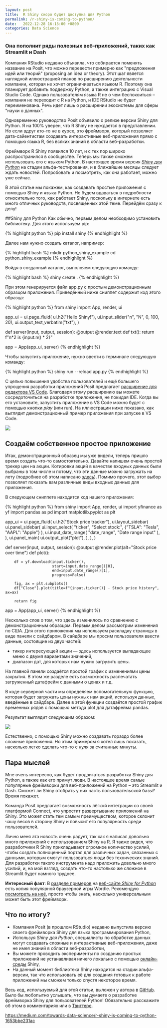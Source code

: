 ```yaml
---
layout: post
title:  R Shiny скоро будет доступна для Python
permalink: /r-shiny-is-coming-to-python/
date:   2022-12-28 16:15:00 +0800
categories: Data Science
---
```

### Она пополнит ряды полезных веб-приложений, таких как Streamlit и Dash
Компания RStudio недавно объявила, что собирается поменять название на Posit, что можно перевести примерно как "предложения идей или теорий" (proposing an idea or theory). Этот шаг явяется наглядной иллюстрацией планов по расширению деятельности компании, которая не хочет ограничиваться языком R. Поэтому она планирует добавить поддержку Python, а также интеграцию с Visual Studio Code. Однако пользователям языка R не о чем беспокоиться – компания не переходит с R на Python, и IDE RStudio не будет переименована. Речь идет лишь о расширении экосистемы для сферы "науки о данных".

Одновременно руководство Posit объявило о релизе версии Shiny для Python. Я на 100% уверен, что R Shiny не нуждается в представлении. Но если вдруг кто-то не в курсе, это фреймворк, который позволяет дата-сайентистам создавать интерактивные веб-приложения прямо с помощью языка R, без всяких знаний в области веб-разработки.

Фреймворк R Shiny появился 10 лет, и с тех пор широко распространился в сообществе. Теперь мы также сможем использовать его с языком Python. В настоящее время версия *[Shiny для Python](https://shiny.rstudio.com/py/)* на стадии альфа-тестирования, и в ближайшие месяцы следует ждать новостей. Попробовать и посмотреть, как она работает, можно уже сейчас.

В этой статье мы покажем, как создавать простые приложения с помощью Shiny и языка Python. Не будем вдаваться в подробности относительно того, как работает Shiny, поскольку в интернете есть много отличных руководств, посвящённых этой теме. Перейдём сразу к делу!

##Shiny для Python
Как обычно, первым делом необходимо установить библиотеку. Для этого используем pip:

{% highlight python %}
pip install shiny
{% endhighlight %}

Далее нам нужно создать каталог, например:

{% highlight bash %}
mkdir python_shiny_example
cd python_shiny_example
{% endhighlight %}

Войдя в созданный каталог, выполняем следующую команду:

{% highlight bash %}
shiny create .
{% endhighlight %}

При этом генерируется файл app.py с простым демонстрационным образцом приложения. Приведённый ниже сниппет содержит код этого образца:

{% highlight python %}
from shiny import App, render, ui

app_ui = ui.page_fluid(
    ui.h2("Hello Shiny!"),
    ui.input_slider("n", "N", 0, 100, 20),
    ui.output_text_verbatim("txt"),
)

def server(input, output, session):
    @output
    @render.text
    def txt():
        return f"n*2 is {input.n() * 2}"

app = App(app_ui, server)
{% endhighlight %}

Чтобы запустить приложение, нужно ввести в терминале следующую команду:

{% highlight python %}
shiny run --reload app.py
{% endhighlight %}

С целью повышения удобства пользователей и ещё большего упрощения разработки приложений Posit предлагает [расширение для редактора VS Code](https://marketplace.visualstudio.com/items?itemName=rstudio.pyshiny). Благодаря этому расширению вы можете сосредоточиться на разработке приложения, не покидая IDE. Когда вы его установите, запустить приложение в VS Code можно будет с помощью кнопки *play* (или run). На иллюстрации ниже показано, как выглядит демонстрационный пример приложения при запуске в VS Code.

![](https://miro.medium.com/max/1400/1*PcBe7Qzb9K1Xcmef1KjQIg.webp)

## Создаём собственное простое приложение
Итак, демонстрационный образец мы уже видели, теперь пришло время создать что-то самостоятельно. Давайте напишем очень простой трекер цен на акции. Котировки акций в качестве входных данных были выбраны в том числе и потому, что эти данные можно загружать на лету (подробнее об этом написано [здесь](https://towardsdatascience.com/a-comprehensive-guide-to-downloading-stock-prices-in-python-2cd93ff821d4)). Помимо прочего, этот выбор позволяет показать вам различные виды входных данных для приложения.

В следующем сниппете находится код нашего приложения:

{% highlight python %}
from shiny import App, render, ui
import yfinance as yf
import pandas as pd
import matplotlib.pyplot as plt

app_ui = ui.page_fluid(
    ui.h2("Stock price tracker"),
    ui.layout_sidebar(
        ui.panel_sidebar(
            ui.input_select(
                "ticker", 
                "Select stock:", {"TSLA": "Tesla", 
                                  "AAPL": "Apple"}
            ),
            ui.input_date_range(
                "date_range", 
                "Date range input"
            ),
        ),
        ui.panel_main(
            ui.output_plot("plot"),
        ),
    ),
)

def server(input, output, session):
    @output
    @render.plot(alt="Stock price over time")
    def plot():
        
        df = yf.download(input.ticker(), 
                         start=input.date_range()[0], 
                         end=input.date_range()[1], 
                         progress=False)

        fig, ax = plt.subplots()
        df["Close"].plot(title=f"{input.ticker()} - Stock price history", ax=ax)
        
        return fig

app = App(app_ui, server)
{% endhighlight %}

Несколько слов о том, что здесь изменилось по сравнению с демонстрационным образцом. Первым делом рассмотрим изменения по США. Для этого приложения мы используем раскладку страницы в виде панели с сайдбаром. В сайдбаре мы просим пользователя ввести данные, состоящие из двух частей:

* тикер интересующей акции — здесь используется выпадающее меню с двумя вариантами значений,
* диапазон дат, для которых нам нужно загрузить цены.

На главной панели создаётся простой график с изменениями цены закрытия. В этом же разделе есть возможность распечатать загруженный датафрейм с данными о ценах и т.д.

В коде серверной части мы определяем вспомогательную функцию, которая будет загружать цены нужных нам акций, используя данные, введённые в сайдбаре. Далее в этой функции создаётся простой график временных рядов с помощью метода plot для датафрейма pandas.

Результат выглядит следующим образом:

![](https://miro.medium.com/max/1400/1*xbf_sTBPXF65ue6AMHrZrA.webp)

Естественно, с помощью Shiny можно создавать гораздо более сложные приложения. Но этим примером я хотел лишь показать, насколько легко сделать что-то с нуля за считанные минуты.

## Пара мыслей
Мне очень интересно, как будет продвигаться разработка Shiny для Python, а также как его примут люди. В настоящее время самые популярные фреймворки для веб-приложений на Python – это Streamlit и Dash. Сможет ли Shiny отобрать у них часть пользовательской базы? Время покажет.

Команда Posit предлагает возможность лёгкой интеграции со своей платформой Connect, что упростит развертывание приложений на Shiny. Это может стать тем самым преимуществом, которое склонит чашу весов в сторону Shiny и повысит его популярность среди пользователей.

Лично меня эта новость очень радует, так как я написал довольно много приложений с использованием Shiny на R. Я также видел, что разработчики R Shiny прикладывают огромное количество усилий, чтобы создать полноценный портал для различных задач, связанных с данными, которым смогут пользоваться люди без технических знаний. Для разработки такого инструмента надо приложить довольно много усилий, и, на мой взгляд, создать что-то настолько же сложное в Streamlit будет намного труднее.

**Интересный факт**: В [разделе примеров](https://shinylive.io/py/examples/) на [веб-сайте](https://shinylive.io/py/examples/)*[ Shiny for Python](https://shinylive.io/py/examples/)* есть копия популярной браузерной игры Wordle. Рекомендую [посмотреть на неё](https://shinylive.io/py/examples/#wordle), просто чтобы знать, насколько универсальным может быть этот фреймворк.

## Что по итогу?

* Компания Posit (в прошлом RStudio) недавно выпустила версию своего фреймворка Shiny для языка программирования Python,
* Используя *Shiny для Python*, специалисты по обработке данных могут создавать сложные и интерактивные веб-приложения, даже не имея знаний в области веб-разработки,
* Вы можете проводить эксперименты по созданию простых приложений не устанавливая ничего локально с помощью [онлайн-среды](https://shinylive.io/py/examples/) Shiny,
* На данный момент библиотека Shiny находится на стадии альфа-версии, так что использовать её для создания готовых к работе приложений мы сможем только спустя некоторое время.

Весь код, используемый для этой статьи, выложен у автора в [GitHub](https://github.com/erykml/medium_articles/tree/master/python_shiny_example). Было бы любопытно услышать, что вы думаете о разработке фреймворка Shiny для пользователей Python! Обязательно расскажите об этом в комментариях или в [Твиттере](https://twitter.com/erykml1?source=post_page---------------------------).

https://medium.com/towards-data-science/r-shiny-is-coming-to-python-1653bbe231ac